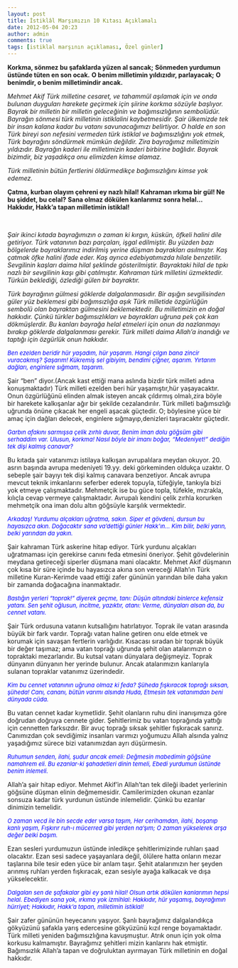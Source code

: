 ```yaml
---
layout: post
title: İstiklâl Marşımızın 10 Kıtası Açıklamalı
date: 2012-05-04 20:23
author: admin
comments: true
tags: [istiklal marşının açıklaması, Özel günler]
---
```

<strong>Korkma, sönmez bu şafaklarda yüzen al sancak;</strong>
<strong> Sönmeden yurdumun üstünde tüten en son ocak.</strong>
<strong> O benim milletimin yıldızıdır, parlayacak;</strong>
<strong> O benimdir, o benim milletimindir ancak.</strong>

<strong></strong>
<em>Mehmet Akif Türk milletine cesaret, ve tahammül aşılamak için ve onda bulunan duyguları harekete geçirmek için şiirine korkma sözüyle başlıyor. Bayrak bir milletin bir milletin geleceğinin ve bağımsızlığının sembolüdür. Bayrağın sönmesi türk milletinin istiklalini kaybetmesidir. Şair ülkemizde tek bir insan kalana kadar bu vatanı savunacağımızı belirtiyor. O halde en son Türk bireyi son nefesini vermeden türk istiklal ve bağımsızlığını yok etmek, Türk bayrağını söndürmek mümkün değildir. Zira bayrağımız milletimizin yıldızıdır. Bayrağın kaderi ile milletimizin kaderi birbirine bağlıdır. Bayrak bizimdir, biz yaşadıkça onu elimizden kimse alamaz.</em>

<em>Türk milletinin bütün fertlerini öldürmedikçe bağımsızlığını kimse yok edemez.</em>

<em></em>
<strong>Çatma, kurban olayım çehreni ey nazlı hilal!</strong>
<strong> Kahraman ırkıma bir gül! Ne bu şiddet, bu celal?</strong>
<strong> Sana olmaz dökülen kanlarımız sonra helal…</strong>
<strong> Hakkıdır, Hakk’a tapan milletimin istiklal!</strong>

&nbsp;

<em>Şair ikinci kıtada bayrağımızın o zaman ki kırgın, küskün, öfkeli halini dile getiriyor. Türk vatanının bazı parçaları, işgal edilmiştir. Bu yüzden bazı bölgelerde bayraklarımız indirilmiş yerine düşman bayrakları asılmıştır. Kaş çatmak öfke halini ifade eder. Kaş ayrıca edebiyatımızda hilale benzetilir. Sevgilinin kaşları daima hilal şeklinde gösterilmiştir. Bayraktaki hilal de tıpkı nazlı bir sevgilinin kaşı gibi çatılmıştır. Kahraman türk milletini üzmektedir. Türkün beklediği, özlediği gülen bir bayraktır.</em>

<em>Türk bayrağının gülmesi göklerde dalgalanmasıdır. Bir aşığın sevgilisinden güler yüz beklemesi gibi bağımsızlığa aşık Türk milletide özgürlüğün sembolü olan bayraktan gülmesini beklemektedir. Bu milletimizin en doğal hakkıdır. Çünkü türkler bağımsızlıkları ve bayrakları uğruna pek çok kan dökmüşlerdir. Bu kanları bayrağa helal etmeleri için onun da nazlanmayı bırakıp göklerde dalgalanması gerekir. Türk milleti daima Allah’a inandığı ve taptığı için özgürlük onun hakkıdır.</em>

<span style="color: blue;"><span style="font-size: small;"><em>Ben ezelden beridir hür yaşadım, hür yaşarım.
Hangi çılgın bana zincir vuracakmış? Şaşarım!
Kükremiş sel gibiyim, bendimi çiğner, aşarım.
Yırtarım dağları, enginlere sığmam, taşarım.</em></span></span>

Şair “ben” diyor.(Ancak kast ettiği mana aslında bizdir türk milleti adına konuşmaktadır) Türk milleti ezelden beri hür yaşamıştır,hür yaşayacaktır. Onun özgürlüğünü elinden almak isteyen ancak çıldırmış olmalı,zira böyle bir harekete kalkışanlar ağır bir şekilde cezalandırılır. Türk milleti bağımsızlığı uğrunda önüne çıkacak her engeli aşacak güçtedir. O; böylesine yüce bir amaç için dağları delecek, enginlere sığmayıp,denizleri taşıracaktır güçtedir.

<span style="color: blue;"><em><span style="font-size: small;">Garbın afakını sarmışsa çelik zırhlı duvar,
Benim iman dolu göğsüm gibi serhaddim var.
Ulusun, korkma! Nasıl böyle bir imanı boğar,
“Medeniyet!” dediğin tek dişi kalmış canavar?</span></em></span>

Bu kıtada şair vatanımızı istilaya kalkışan avrupalılara meydan okuyor. 20. asrın başında avrupa medeniyeti 19.yy. deki görkeminden oldukça uzaktır. O sebeple şair bayıyı tek dişi kalmış canavara benzetiyor. Ancak avrupa mevcut teknik imkanlarını seferber ederek topuyla, tüfeğiyle, tankıyla bizi yok etmeye çalışmaktadır. Mehmetçik ise bu güce topla, tüfekle, mızrakla, kılıçla cevap vermeye çalışmaktadır. Avrupalı kendini çelik zırhla korurken mehmetçik ona iman dolu altın göğsüyle karşılık vermektedir.

<span style="color: blue;"><em><span style="font-size: small;">Arkadaş! Yurdumu alçakları uğratma, sakın.
Siper et gövdeni, dursun bu hayasızca akın.
Doğacaktır sana va’dettiği günler Hakk’ın…
Kim bilir, belki yarın, belki yarından da yakın.</span></em></span>

Şair kahraman Türk askerine hitap ediyor. Türk yurdunu alçakları uğratmaması için gerekirse canını feda etmesini öneriyor. Şehit gövdelerinin meydana getireceği siperler düşmana mani olacaktır. Mehmet Akif düşmanın çok kısa bir süre içinde bu hayasızca akına son vereceği Allah’ın Türk milletine Kuran-Kerimde vaad ettiği zafer gününün yarından bile daha yakın bir zamanda doğacağına inanmaktadır.

<span style="color: blue;"><span style="font-size: small;"><em>Bastığın yerleri “toprak!” diyerek geçme, tanı:
Düşün altındaki binlerce kefensiz yatanı.
Sen şehit oğlusun, incitme, yazıktır, atanı:
Verme, dünyaları alsan da, bu cennet vatanı.</em></span></span>

Şair Türk ordusuna vatanın kutsallığını hatırlatıyor. Toprak ile vatan arasında büyük bir fark vardır. Toprağı vatan haline getiren onu elde etmek ve korumak için savaşan fertlerin varlığıdır. Kısacası sıradan bir toprak büyük bir değer taşımaz; ama vatan toprağı uğrunda şehit olan atalarımızın o topraktaki mezarlarıdır. Bu kutsal vatanı dünyalara değişmeyiz. Toprak dünyanın dünyanın her yerinde bulunur. Ancak atalarımızın kanlarıyla sulanan topraklar vatanımız üzerindedir.

<span style="color: blue;"><span style="font-size: small;"><em>Kim bu cennet vatanının uğruna olmaz ki feda?
Şüheda fışkıracak toprağı sıksan, şüheda!
Canı, cananı, bütün varımı alsında Huda,
Etmesin tek vatanımdan beni dünyada cüda.</em></span></span>

Bu vatan cennet kadar kıymetlidir. Şehit olanların ruhu dini inanışımıza göre doğrudan doğruya cennete gider. Şehitlerimiz bu vatan toprağında yattığı için cennetten farksızdır. Bir avuç toprağı sıksak şehitler fışkıracak sanırız. Canımızdan çok sevdiğimiz insanları varımızı yoğumuzu Allah alsında yalnız yaşadığımız sürece bizi vatanımızdan ayrı düşürmesin.

<span style="color: blue;"><span style="font-size: small;"><em>Ruhumun senden, ilahi, şudur ancak emeli:
Değmesin mabedimin göğsüne namahrem eli.
Bu ezanlar-ki şahadetleri dinin temeli,
Ebedi yurdumun üstünde benim inlemeli.</em></span></span>

Allah’a şair hitap ediyor. Mehmet Akif’in Allah’tan tek dileği ibadet yerlerinin göğsüne düşman elinin değmemesidir. Camilerimizden okunan ezanlar sonsuza kadar türk yurdunun üstünde inlemelidir. Çünkü bu ezanlar dinimizin temelidir.

<span style="color: blue;"><em><span style="font-size: small;">O zaman vecd ile bin secde eder varsa taşım,
Her cerihamdan, ilahi, boşanıp kanlı yaşım,
Fışkırır ruh-ı mücerred gibi yerden na’şım;
O zaman yükselerek arşa değer belki başım.</span></em></span>

Ezan sesleri yurdumuzun üstünde inledikçe şehitlerimizinde ruhları şaad olacaktır. Ezan sesi sadece yaşayanlara değil, ölülere hatta onların mezar taşlarına bile tesir eden yüce bir anlam taşır. Şehit atalarımızın her şeyden arınmış ruhları yerden fışkıracak, ezan sesiyle ayağa kalkacak ve dışa yükselecektir.

<span style="color: blue;"><span style="font-size: small;"><em>Dalgalan sen de şafakalar gibi ey şanlı hilal!
Olsun artık dökülen kanlarımın hepsi helal.
Ebediyen sana yok, ırkıma yok izmihlal:
Hakkıdır, hür yaşamış, bayrağımın hürriyet;
Hakkıdır, Hakk’a tapan, milletimin istiklal!</em></span></span>

Şair zafer gününün heyecanını yaşıyor. Şanlı bayrağımız dalgalandıkça gökyüzünü şafakla yarış edercesine gökyüzünü kızıl renge boyamaktadır. Türk milleti yeniden bağımsızlığına kavuşmuştur. Atrık onun için yok olma korkusu kalmamıştır. Bayrağımız şehitleri mizin kanlarını hak etmiştir. Bağımsızlık Allah’a tapan ve doğruluktan ayırmayan Türk milletinin en doğal hakkıdır.
